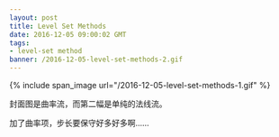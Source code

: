```yaml
---
layout: post
title: Level Set Methods
date: 2016-12-05 09:00:02 GMT
tags:
- level-set method
banner: /2016-12-05-level-set-methods-2.gif
---
```


{% include span_image url="/2016-12-05-level-set-methods-1.gif" %}

封面图是曲率流，而第二幅是单纯的法线流。

加了曲率项，步长要保守好多好多啊……
